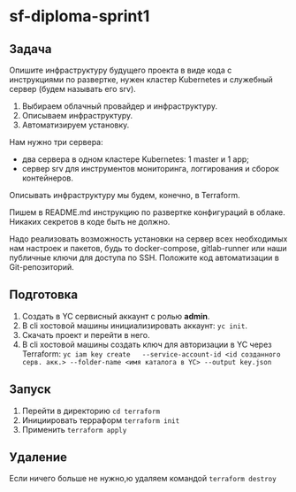 # sf-diploma-sprint1

## Задача

Опишите инфраструктуру будущего проекта в виде кода с инструкциями по развертке, нужен кластер Kubernetes и служебный сервер (будем называть его srv).

1. Выбираем облачный провайдер и инфраструктуру.
2. Описываем инфраструктуру.
3. Автоматизируем установку.

Нам нужно три сервера:
- два сервера в одном кластере Kubernetes: 1 master и 1 app;
- сервер srv для инструментов мониторинга, логгирования и сборок контейнеров.

Описывать инфраструктуру мы будем, конечно, в Terraform.

Пишем в README.md инструкцию по развертке конфигураций в облаке. Никаких секретов в коде быть не должно.

Надо реализовать возможность установки на сервер всех необходимых нам настроек и пакетов, будь то docker-compose, gitlab-runner или наши публичные ключи для доступа по SSH. Положите код автоматизации в Git-репозиторий.

## Подготовка
1. Создать в YC сервисный аккаунт с ролью **admin**.
2. В cli хостовой машины инициализировать аккаунт: `yc init`.
3. Скачать проект и перейти в него.
4. В cli хостовой машины создать ключ для авторизации в YC через Terraform:
`yc iam key create   --service-account-id <id созданного серв. акк.> --folder-name <имя каталога в YC> --output key.json`

## Запуск
1. Перейти в директорию `cd terraform`
2. Инициировать терраформ `terraform init`
3. Применить `terraform apply`

## Удаление
Если ничего больше не нужно,ю удаляем командой `terraform destroy`